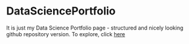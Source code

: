 # DataSciencePortfolio

It is just my Data Science Portfolio page - structured and nicely looking github repository version. To explore, click [here](https://maciejodziemczyk.github.io/DataSciencePortfolio/)
